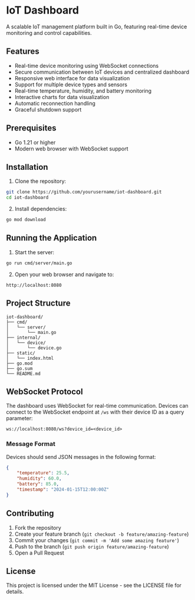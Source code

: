 # IoT Dashboard

A scalable IoT management platform built in Go, featuring real-time device monitoring and control capabilities.

## Features

- Real-time device monitoring using WebSocket connections
- Secure communication between IoT devices and centralized dashboard
- Responsive web interface for data visualization
- Support for multiple device types and sensors
- Real-time temperature, humidity, and battery monitoring
- Interactive charts for data visualization
- Automatic reconnection handling
- Graceful shutdown support

## Prerequisites

- Go 1.21 or higher
- Modern web browser with WebSocket support

## Installation

1. Clone the repository:
```bash
git clone https://github.com/yourusername/iot-dashboard.git
cd iot-dashboard
```

2. Install dependencies:
```bash
go mod download
```

## Running the Application

1. Start the server:
```bash
go run cmd/server/main.go
```

2. Open your web browser and navigate to:
```
http://localhost:8080
```

## Project Structure

```
iot-dashboard/
├── cmd/
│   └── server/
│       └── main.go
├── internal/
│   └── device/
│       └── device.go
├── static/
│   └── index.html
├── go.mod
├── go.sum
└── README.md
```

## WebSocket Protocol

The dashboard uses WebSocket for real-time communication. Devices can connect to the WebSocket endpoint at `/ws` with their device ID as a query parameter:

```
ws://localhost:8080/ws?device_id=<device_id>
```

### Message Format

Devices should send JSON messages in the following format:

```json
{
    "temperature": 25.5,
    "humidity": 60.0,
    "battery": 85.0,
    "timestamp": "2024-01-15T12:00:00Z"
}
```

## Contributing

1. Fork the repository
2. Create your feature branch (`git checkout -b feature/amazing-feature`)
3. Commit your changes (`git commit -m 'Add some amazing feature'`)
4. Push to the branch (`git push origin feature/amazing-feature`)
5. Open a Pull Request

## License

This project is licensed under the MIT License - see the LICENSE file for details. 